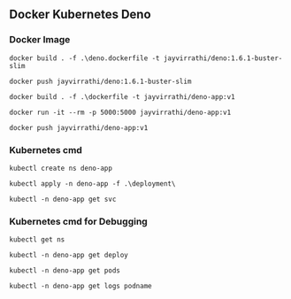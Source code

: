 ## Docker Kubernetes Deno


### Docker Image
```
docker build . -f .\deno.dockerfile -t jayvirrathi/deno:1.6.1-buster-slim

docker push jayvirrathi/deno:1.6.1-buster-slim

docker build . -f .\dockerfile -t jayvirrathi/deno-app:v1

docker run -it --rm -p 5000:5000 jayvirrathi/deno-app:v1

docker push jayvirrathi/deno-app:v1
```

### Kubernetes cmd
```
kubectl create ns deno-app

kubectl apply -n deno-app -f .\deployment\

kubectl -n deno-app get svc
```


### Kubernetes cmd for Debugging
```
kubectl get ns

kubectl -n deno-app get deploy

kubectl -n deno-app get pods

kubectl -n deno-app get logs podname
```



